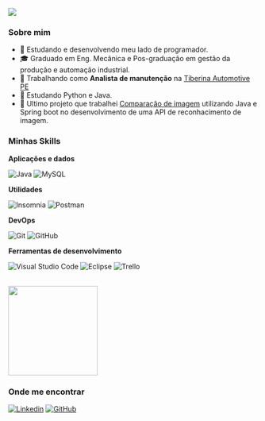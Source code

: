 ![](https://komarev.com/ghpvc/?username=iuricode&color=006bed)

<h3>Sobre mim</h3>

- 🤔 Estudando e desenvolvendo meu lado de programador.
- 🎓 Graduado em Eng. Mecânica e Pos-graduação em gestão da produção e automação industrial.
- 💼 Trabalhando como **Analista de manutenção** na <a href="[https://www.tiberinagroup.com/]">Tiberina Automotive PE</a>
- 🌱 Estudando Python e Java.
- 💬 Ultimo projeto que trabalhei <a href="[https://github.com/NExT-2023-1/t03-comparacao-de-imagens]">Comparação de imagem</a> utilizando Java e Spring boot no desenvolvimento de uma API de reconhacimento de imagem.

<h3>Minhas Skills</h3>

**Aplicações e dados**

![Java](https://img.shields.io/badge/-Java-333333?style=flat&logo=Java&logoColor=007396)
![MySQL](https://img.shields.io/badge/-MySQL-333333?style=flat&logo=mysql)

**Utilidades**

![Insomnia](https://img.shields.io/badge/-Insomnia-333333?style=flat&logo=insomnia)
![Postman](https://img.shields.io/badge/-Postman-333333?style=flat&logo=postman)

**DevOps**

![Git](https://img.shields.io/badge/-Git-333333?style=flat&logo=git)
![GitHub](https://img.shields.io/badge/-GitHub-333333?style=flat&logo=github)

**Ferramentas de desenvolvimento**

![Visual Studio Code](https://img.shields.io/badge/-Visual%20Studio%20Code-333333?style=flat&logo=visual-studio-code&logoColor=007ACC)
![Eclipse](https://img.shields.io/badge/-Eclipse-333333?style=flat&logo=eclipse-ide&logoColor=2C2255)
![Trello](https://img.shields.io/badge/-Trello-333333?style=flat&logo=trello&logoColor=007ACC)

<br/>

<a href="https://github.com/VitorCav">
  <img height="180em" src="https://github-readme-stats.vercel.app/api?username=iuricode&theme=dracula&show_icons=true" />
</a>

<h3>Onde me encontrar</h3>

[![Linkedin](https://img.shields.io/badge/-username-blue?style=flat-square&logo=Linkedin&logoColor=white&link=LINK-DO-SEU-LINKEDIN)](https://www.linkedin.com/in/engvitorcavalcanti/)
[![GitHub](https://img.shields.io/github/followers/iuricode?label=follow&style=social)](https://github.com/VitorCav)

